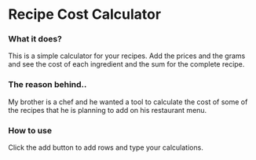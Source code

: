 # Recipe Cost Calculator

### What it does?
This is a simple calculator for your recipes. Add the prices and the grams and see the cost of each ingredient and the sum for the complete recipe.

### The reason behind..
My brother is a chef and he wanted a tool to calculate the cost of some of the recipes that he is planning to add on his restaurant menu. 


### How to use
Click the add button to add rows and type your calculations.


